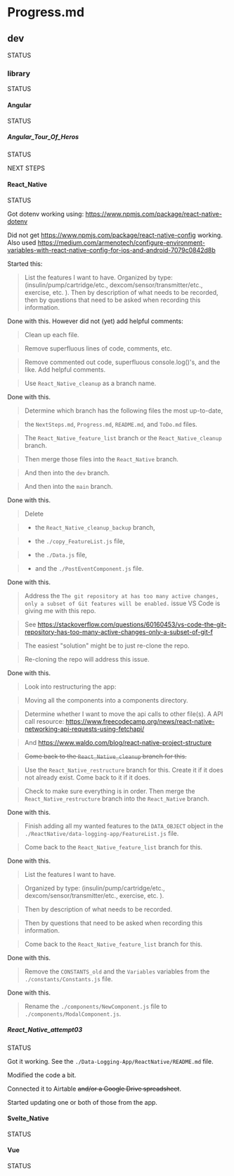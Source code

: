 # Progress.md

## dev

STATUS

### library

STATUS

#### Angular

STATUS

##### Angular_Tour_Of_Heros

STATUS

NEXT STEPS

#### React_Native

STATUS

Got dotenv working using: https://www.npmjs.com/package/react-native-dotenv

Did not get https://www.npmjs.com/package/react-native-config working. Also used https://medium.com/armenotech/configure-environment-variables-with-react-native-config-for-ios-and-android-7079c0842d8b

Started this:

> List the features I want to have. Organized by type: (insulin/pump/cartridge/etc., dexcom/sensor/transmitter/etc., exercise, etc. ). Then by description of what needs to be recorded, then by questions that need to be asked when recording this information.

Done with this. However did not (yet) add helpful comments:

> Clean up each file.

> Remove superfluous lines of code, comments, etc.

> Remove commented out code, superfluous console.log()'s, and the like. Add helpful comments.

> Use `React_Native_cleanup` as a branch name.

Done with this.

> Determine which branch has the following files the most up-to-date,

> the `NextSteps.md`, `Progress.md`, `README.md`, and `ToDo.md` files.

> The `React_Native_feature_list` branch or the `React_Native_cleanup` branch.

> Then merge those files into the `React_Native` branch.

> And then into the `dev` branch.

> And then into the `main` branch.

Done with this.

> Delete

> - the `React_Native_cleanup_backup` branch,

> - the `./copy_FeatureList.js` file,

> - the `./Data.js` file,

> - and the `./PostEventComponent.js` file.

Done with this.

> Address the `The git repository at has too many active changes, only a subset of Git features will be enabled.` issue VS Code is giving me with this repo.

> See https://stackoverflow.com/questions/60160453/vs-code-the-git-repository-has-too-many-active-changes-only-a-subset-of-git-f

> The easiest "solution" might be to just re-clone the repo.

> Re-cloning the repo will address this issue.

Done with this.

> Look into restructuring the app:

> Moving all the components into a components directory.

> Determine whether I want to move the api calls to other file(s). A API call resource: https://www.freecodecamp.org/news/react-native-networking-api-requests-using-fetchapi/

> And https://www.waldo.com/blog/react-native-project-structure

> ~~Come back to the `React_Native_cleanup` branch for this.~~

> Use the `React_Native_restructure` branch for this. Create it if it does not already exist. Come back to it if it does.

> Check to make sure everything is in order. Then merge the `React_Native_restructure` branch into the `React_Native` branch.

Done with this.

> Finish adding all my wanted features to the `DATA_OBJECT` object in the `./ReactNative/data-logging-app/FeatureList.js` file.

> Come back to the `React_Native_feature_list` branch for this.

Done with this.

> List the features I want to have.

> Organized by type: (insulin/pump/cartridge/etc., dexcom/sensor/transmitter/etc., exercise, etc. ).

> Then by description of what needs to be recorded.

> Then by questions that need to be asked when recording this information.

> Come back to the `React_Native_feature_list` branch for this.

Done with this.

> Remove the `CONSTANTS_old` and the `Variables` variables from the `./constants/Constants.js` file.

Done with this.

> Rename the `./components/NewComponent.js` file to `./components/ModalComponent.js`.

##### React_Native_attempt03

STATUS

Got it working. See the `./Data-Logging-App/ReactNative/README.md` file.

Modified the code a bit.

Connected it to Airtable ~~and/or a Google Drive spreadsheet~~.

Started updating one or both of those from the app.

#### Svelte_Native

STATUS

#### Vue

STATUS
